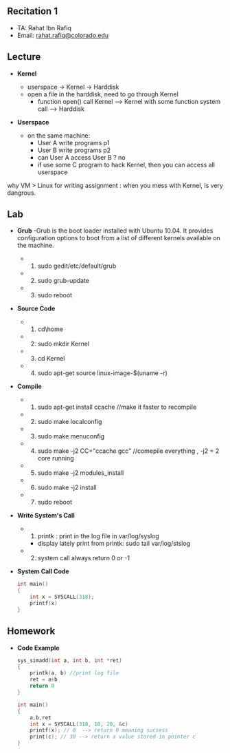 Recitation 1
----------------------


* TA: Rahat Ibn Rafiq
* Email: rahat.rafiq@colorado.edu 

Lecture
--------
 
* **Kernel** 
 	- userspace -> Kernel -> Harddisk
 	- open a file in the harddisk, need to go through Kernel
 		- function open() call Kernel --> Kernel with some function system call --> Harddisk

* **Userspace** 
	- on the same machine:
		- User A  write  programs p1
		- User B  write  programs p2
		- can User A access User B ? no
		- if use some C program to hack Kernel, then you can access all userspace

why VM > Linux for writing assignment : when you mess with Kernel, is very dangrous.

Lab
------
* **Grub**
	-Grub is the boot loader installed with Ubuntu 10.04. It provides configuration options
to boot from a list of different kernels available on the machine. 
	
	- 1. sudo gedit/etc/default/grub
	- 2. sudo grub-update
	- 3. sudo reboot

* **Source Code**
	- 1. cd\home
	- 2. sudo mkdir Kernel
	- 3. cd Kernel
	- 4. sudo apt-get source linux-image-$(uname -r)


* **Compile**
	- 1. sudo apt-get install ccache  //make it faster to recompile
	- 2. sudo make localconfig
	- 3. sudo make menuconfig
	- 4. sudo make -j2 CC="ccache gcc" //comepile everything , -j2 = 2 core running
	- 5. sudo make -j2 modules_install
	- 6. sudo make -j2 install
	- 7. sudo reboot

* **Write System's Call**
	- 1. printk : print in the log file in var/log/syslog
		- display lately print from printk: sudo tail var/log/stslog
	- 2. system call always return 0 or -1


* **System Call Code**
	```c
	int main()
	{
		int x = SYSCALL(318);
		printf(x)
	}
 	```


Homework
-----------------------------------------------------
* **Code Example**
	```c
	sys_simadd(int a, int b, int *ret)
	{
		printk(a, b) //print log file
		ret = a+b
		return 0
	}
	
	int main()
	{
		a,b,ret
		int x = SYSCALL(318, 10, 20, &c)
		printf(x); // 0  --> return 0 meaning sucsess
		print(c); // 30 --> return a value stored in pointer c
	}
	```
